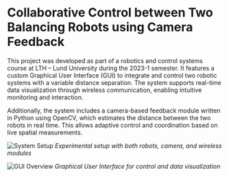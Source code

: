 # Collaborative Control between Two Balancing Robots using Camera Feedback 

This project was developed as part of a robotics and control systems course at LTH – Lund University during the 2023-1 semester. It features a custom Graphical User Interface (GUI) to integrate and control two robotic systems with a variable distance separation. The system supports real-time data visualization through wireless communication, enabling intuitive monitoring and interaction.

Additionally, the system includes a camera-based feedback module written in Python using OpenCV, which estimates the distance between the two robots in real time. This allows adaptive control and coordination based on live spatial measurements.

![System Setup](./images/system-setup.png)
*Experimental setup with both robots, camera, and wireless modules*

![GUI Overview](./images/gui.png)
*Graphical User Interface for control and data visualization*
